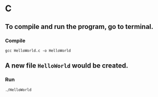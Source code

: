 # C


## To compile and run the program, go to terminal.
### Compile 

    gcc HelloWorld.c -o HelloWorld

## A new file `HelloWorld` would be created.
### Run 

    ./HelloWorld